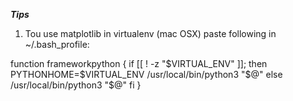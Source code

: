 ***Tips***
  
1. Tou use matplotlib in virtualenv (mac OSX) paste following in ~/.bash_profile:

function frameworkpython {
    if [[ ! -z "$VIRTUAL_ENV" ]]; then
        PYTHONHOME=$VIRTUAL_ENV /usr/local/bin/python3 "$@"
    else
        /usr/local/bin/python3 "$@"
    fi
}

